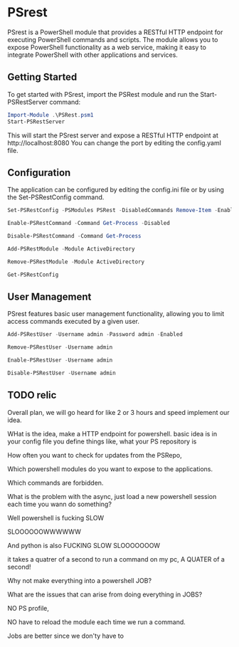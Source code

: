 # PSrest

PSrest is a PowerShell module that provides a RESTful HTTP endpoint for executing PowerShell commands and scripts. The module allows you to expose PowerShell functionality as a web service, making it easy to integrate PowerShell with other applications and services.

## Getting Started

To get started with PSrest, import the PSRest module and run the Start-PSRestServer command:

```powershell
Import-Module .\PSRest.psm1
Start-PSRestServer
```

This will start the PSrest server and expose a RESTful HTTP endpoint at http://localhost:8080
You can change the port by editing the config.yaml file.

## Configuration

The application can be configured by editing the config.ini file or by using the Set-PSRestConfig command. 

```powershell
Set-PSRestConfig -PSModules PSRest -DisabledCommands Remove-Item -EnabledCommands Get-Process
```

```powershell
Enable-PSRestCommand -Command Get-Process -Disabled
```

```powershell
Disable-PSRestCommand -Command Get-Process
```

```powershell
Add-PSRestModule -Module ActiveDirectory
```

```powershell
Remove-PSRestModule -Module ActiveDirectory
```

```powershell
Get-PSRestConfig
```

## User Management
PSrest features basic user management functionality, allowing you to limit access commands executed by a given user. 

```powershell
Add-PSRestUser -Username admin -Password admin -Enabled
```

```powershell
Remove-PSRestUser -Username admin
```

```powershell
Enable-PSRestUser -Username admin
```

```powershell
Disable-PSRestUser -Username admin
```


## TODO relic
Overall plan, we will go heard for like 2 or 3 hours and speed implement our idea.


WHat is the idea, make a HTTP endpoint for powershell. basic idea is in your config file you define things like, what your PS repository is

How often you want to check for updates from the PSRepo,

Which powershell modules do you want to expose to the applications. 

Which commands are forbidden. 


What is the problem with the async, just load a new powershell session each time you wann do something? 


Well powershell is fucking SLOW


SLOOOOOOWWWWWW

And python is also FUCKING SLOW SLOOOOOOOW


it takes a quatrer of a second to run a command on my pc, A QUATER of a second! 



Why not make everything into a powershell JOB? 

What are the issues that can arise from doing everything in JOBS? 

NO PS profile, 

NO have to reload the module each time we run a command. 

Jobs are better since we don'ty have to 